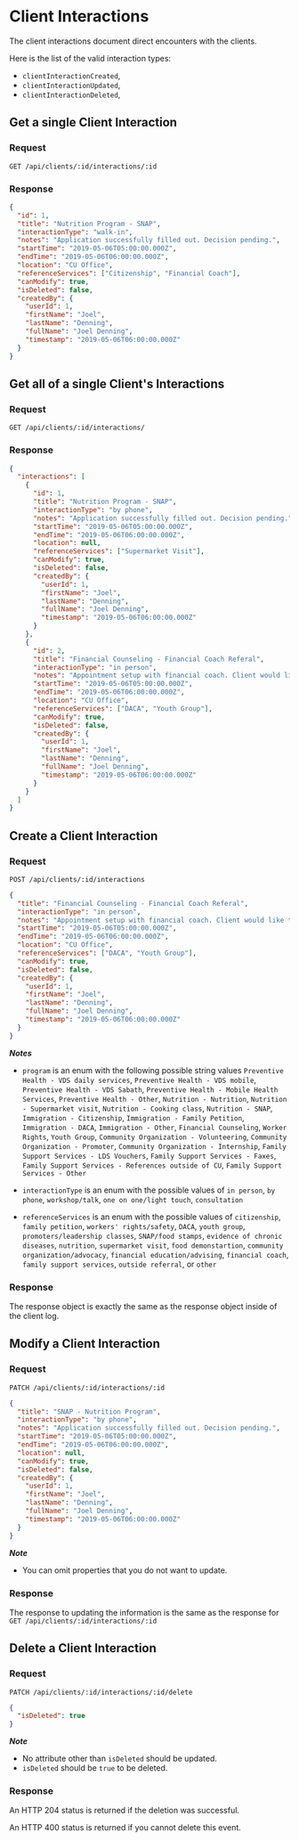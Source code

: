 # Client Interactions

The client interactions document direct encounters with the clients.

Here is the list of the valid interaction types:

- `clientInteractionCreated`,
- `clientInteractionUpdated`,
- `clientInteractionDeleted`,

## Get a single Client Interaction

### Request

```http
GET /api/clients/:id/interactions/:id
```

### Response

```json
{
  "id": 1,
  "title": "Nutrition Program - SNAP",
  "interactionType": "walk-in",
  "notes": "Application successfully filled out. Decision pending.",
  "startTime": "2019-05-06T05:00:00.000Z",
  "endTime": "2019-05-06T06:00:00.000Z",
  "location": "CU Office",
  "referenceServices": ["Citizenship", "Financial Coach"],
  "canModify": true,
  "isDeleted": false,
  "createdBy": {
    "userId": 1,
    "firstName": "Joel",
    "lastName": "Denning",
    "fullName": "Joel Denning",
    "timestamp": "2019-05-06T06:00:00.000Z"
  }
}
```

## Get all of a single Client's Interactions

### Request

```http
GET /api/clients/:id/interactions/
```

### Response

```json
{
  "interactions": [
    {
      "id": 1,
      "title": "Nutrition Program - SNAP",
      "interactionType": "by phone",
      "notes": "Application successfully filled out. Decision pending.",
      "startTime": "2019-05-06T05:00:00.000Z",
      "endTime": "2019-05-06T06:00:00.000Z",
      "location": null,
      "referenceServices": ["Supermarket Visit"],
      "canModify": true,
      "isDeleted": false,
      "createdBy": {
        "userId": 1,
        "firstName": "Joel",
        "lastName": "Denning",
        "fullName": "Joel Denning",
        "timestamp": "2019-05-06T06:00:00.000Z"
      }
    },
    {
      "id": 2,
      "title": "Financial Counseling - Financial Coach Referal",
      "interactionType": "in person",
      "notes": "Appointment setup with financial coach. Client would like to save up enough for a down payment on a car better suited for their work.",
      "startTime": "2019-05-06T05:00:00.000Z",
      "endTime": "2019-05-06T06:00:00.000Z",
      "location": "CU Office",
      "referenceServices": ["DACA", "Youth Group"],
      "canModify": true,
      "isDeleted": false,
      "createdBy": {
        "userId": 1,
        "firstName": "Joel",
        "lastName": "Denning",
        "fullName": "Joel Denning",
        "timestamp": "2019-05-06T06:00:00.000Z"
      }
    }
  ]
}
```

## Create a Client Interaction

### Request

```http
POST /api/clients/:id/interactions
```

```json
{
  "title": "Financial Counseling - Financial Coach Referal",
  "interactionType": "in person",
  "notes": "Appointment setup with financial coach. Client would like to save up enough for a down payment on a car better suited for their work.",
  "startTime": "2019-05-06T05:00:00.000Z",
  "endTime": "2019-05-06T06:00:00.000Z",
  "location": "CU Office",
  "referenceServices": ["DACA", "Youth Group"],
  "canModify": true,
  "isDeleted": false,
  "createdBy": {
    "userId": 1,
    "firstName": "Joel",
    "lastName": "Denning",
    "fullName": "Joel Denning",
    "timestamp": "2019-05-06T06:00:00.000Z"
  }
}
```

**_Notes_**

- `program` is an enum with the following possible string values `Preventive Health - VDS daily services`, `Preventive Health - VDS mobile`, `Preventive Health - VDS Sabath`, `Preventive Health - Mobile Health Services`, `Preventive Health - Other`, `Nutrition - Nutrition`, `Nutrition - Supermarket visit`, `Nutrition - Cooking class`, `Nutrition - SNAP`, `Immigration - Citizenship`, `Immigration - Family Petition`, `Immigration - DACA`, `Immigration - Other`, `Financial Counseling`, `Worker Rights`, `Youth Group`, `Community Organization - Volunteering`, `Community Organization - Promoter`, `Community Organization - Internship`, `Family Support Services - LDS Vouchers`, `Family Support Services - Faxes`, `Family Support Services - References outside of CU`, `Family Support Services - Other`

- `interactionType` is an enum with the possible values of `in person`, `by phone`, `workshop/talk`, `one on one/light touch`, `consultation`

- `referenceServices` is an enum with the possible values of `citizenship`, `family petition`, `workers' rights/safety`, `DACA`, `youth group`, `promoters/leadership classes`, `SNAP/food stamps`, `evidence of chronic diseases`, `nutrition`, `supermarket visit`, `food demonstartion`, `community organization/advocacy`, `financial education/advising`, `financial coach`, `family support services`, `outside referral`, or `other`

### Response

The response object is exactly the same as the response object inside of the client log.

## Modify a Client Interaction

### Request

```http
PATCH /api/clients/:id/interactions/:id
```

```json
{
  "title": "SNAP - Nutrition Program",
  "interactionType": "by phone",
  "notes": "Application successfully filled out. Decision pending.",
  "startTime": "2019-05-06T05:00:00.000Z",
  "endTime": "2019-05-06T06:00:00.000Z",
  "location": null,
  "canModify": true,
  "isDeleted": false,
  "createdBy": {
    "userId": 1,
    "firstName": "Joel",
    "lastName": "Denning",
    "fullName": "Joel Denning",
    "timestamp": "2019-05-06T06:00:00.000Z"
  }
}
```

**_Note_**

- You can omit properties that you do not want to update.

### Response

The response to updating the information is the same as the response for `GET /api/clients/:id/interactions/:id`

## Delete a Client Interaction

### Request

```http
PATCH /api/clients/:id/interactions/:id/delete
```

```json
{
  "isDeleted": true
}
```

**_Note_**

- No attribute other than `isDeleted` should be updated.
- `isDeleted` should be `true` to be deleted.

### Response

An HTTP 204 status is returned if the deletion was successful.

An HTTP 400 status is returned if you cannot delete this event.
